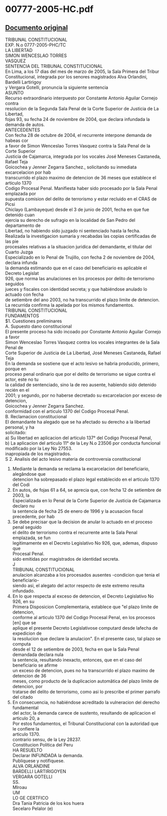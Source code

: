 
00777-2005-HC.pdf
=================
  
[Documento original](https://tc.gob.pe/jurisprudencia/2005/00777-2005-HC.pdf)  
---  
TRIBUNAL CONSTITUCIONAL  
EXP. N.o 0777-2005-PHC/TC  
LA LIBERTAD  
SIMON WENCESLAO TORRES  
VASQUEZ  
SENTENCIA DEL TRIBUNAL CONSTITUCIONAL  
En Lima, a los 17 dias del mes de marzo de 2005, la Sala Primera del Tribur  
Constitucional, integrada por los senores magistrados Alva Orlandini, Bardelli Lartirigoy  
y Vergara Gotelli, pronuncia la siguiente sentencia  
ASUNTO  
Recurso extraordinario interpuesto por Constante Antonio Aguilar Cornejo contra  
resolucion de la Segunda Sala Penal de la Corte Superior de Justicia de La Libertad,  
fojas 93, su fecha 24 de noviembre de 2004, que declara infundada la demanda de autos.  
ANTECEDENTES  
Con fecha 28 de octubre de 2004, el recurrente interpone demanda de habeas cor  
a favor de Simon Wenceslao Torres Vasquez contra la Sala Penal de la Corte Superior  
Justicia de Cajamarca, integrada por los vocales José Meneses Castaneda, Rafael Teja  
Goicochea y Jenner Zegarra Sanchez., solicitando su inmediata excarcelacion por hab  
transcurrido el plazo maximo de detencion de 36 meses que establece el articulo 1370  
Codigo Procesal Penal. Manifiesta haber sido procesado por la Sala Penal emplazada por  
supuesta comision del delito de terrorismo y estar recluido en el CRAS de Picsi  
Chiclayo (Lambayeque) desde el 3 de junio de 2001, fecha en que fue detenido cuan  
ejercia su derecho de sufragio en la localidad de San Pedro del departamento de  
Libertad, no habiendo sido juzgado ni sentenciado hasta la fecha.  
Realizada la investigacion sumaria y recabadas las copias certificadas de las pie  
procesales relativas a la situacion juridica del demandante, el titular del Cuarto Juzga  
Especializado en lo Penal de Trujillo, con fecha 2 de noviembre de 2004, declara infunda  
la demanda estimando que en el caso del beneficiario es aplicable el Decreto Legislat  
926, que norma las anulaciones en los procesos por delito de terrorismo seguidos  
jueces y fiscales con identidad secreta; y que habiéndose anulado lo actuado con fecha  
de setiembre del ano 2003, no ha transcurrido el plazo limite de detencion.  
La recurrida confirma la apelada por los mismos fundamentos.  
TRIBUNAL CONSTITUCIONAL  
FUNDAMENTOS  
$1. Cuestiones preliminares  
A. Supuesto dano constitucional  
El presente proceso ha sido incoado por Constante Antonio Aguilar Cornejo a favor  
Simon Wenceslao Torres Vasquez contra los vocales integrantes de la Sala Penal de  
Corte Superior de Justicia de La Libertad, José Meneses Castaneda, Rafael Teja  
En la demanda se sostiene que el acto lesivo se habria producido, primero, porque en  
proceso penal ordinario que por el delito de terrorismo se sigue contra el actor, este no tu  
la calidad de sentenciado, sino la de reo ausente, habiendo sido detenido recién en el  
2001; y segundo, por no haberse decretado su excarcelacion por exceso de detencion,  
Goicochea y Jenner Zegarra Sanchez.  
conformidad con el articulo 1370 del Codigo Procesal Penal.  
B. Reclamacion constitucional  
El demandante ha alegado que se ha afectado su derecho a la libertad personal, y ha  
solicitado:  
a) Su libertad en aplicacion del articulo 137° del Codigo Procesal Penal,  
b) La aplicacion del articulo 11° de la Ley N.o 23506 por conducta funcional  
modificado por la Ley No 27553.  
inapropiada de los magistrados.  
S 2. Analisis del acto lesivo materia de controversia constitucional  
1. Mediante la demanda se reclama la excarcelacion del beneficiario, alegândose que  
detencion ha sobrepasado el plazo legal establecido en el articulo 1370 del Codi  
2. En autos, de fojas 61 a 64, se aprecia que, con fecha 12 de setiembre de 2003, la   
Especializada en lo Penal de la Corte Superior de Justicia de Cajamarca declaro nu  
la sentencia de fecha 25 de enero de 1996 y la acusacion fiscal precedente, por hab  
3. Se debe precisar que la decision de anular lo actuado en el proceso penal seguido  
el delito de terrorismo contra el recurrente ante la Sala Penal emplazada, se fun  
legitimamente en el Decreto Legislativo No 926, que, ademas, dispuso que  
Procesal Penal.  
sido emitidas por magistrados de identidad secreta.  
J  
TRIBUNAL CONSTITUCIONAL  
anulacion alcanzaba a los procesados ausentes -condicion que tenia el beneficiario-  
siendo asi, el alegato del actor respecto de este extremo resulta infundado.  
4. En lo que respecta al exceso de detencion, el Decreto Legislativo No 926, en su  
Primera Disposicion Complementaria, establece que "el plazo limite de detencion,  
conforme al articulo 1370 del Codigo Procesal Penal, en los procesos [en] que se  
aplique el presente Decreto Legislativose computard desde lafecha de expedicion de  
la resolucion que declare la anulacion". En el presente caso, tal plazo se computa  
desde el 12 de setiembre de 2003, fecha en que la Sala Penal demandada declara nula  
la sentencia, resultando inexacto, entonces, que en el caso del beneficiario se afirme  
un exceso de detencion, pues no ha transcurrido el plazo maximo de detencion de 36  
meses, como producto de la duplicacion automâtica del plazo limite de detencion, por  
tratarse del delito de terrorismo, como asi lo prescribe el primer parrafo del citado  
5. En consecuencia, no habiéndose acreditado la vulneracion del derecho fundamental  
del actor, la demanda carece de sustento, resultando de aplicacion el articulo 20, a  
Por estos fundamentos, el Tribunal Constitucional con la autoridad que le confiere la  
articulo 1370.  
contrario sensu, de la Ley 28237.  
Constitucion Politica del Peru  
HA RESUELTO  
Declarar INFUNDADA la demanda.  
Publiquese y notifiquese.  
ALVA ORLANDINE  
BARDELLI LARTIRIGOYEN  
VERGARA GOTELLI  
SS.  
Mlroau  
UM  
LO GE CERTFICO  
Dra Tania Patricia de los kos huera  
Secelaro Pelalor (e)